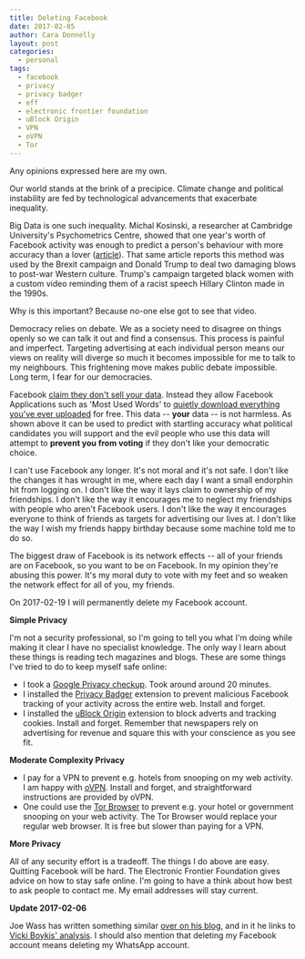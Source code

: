 ```yaml
---
title: Deleting Facebook
date: 2017-02-05
author: Cara Donnelly
layout: post
categories:
  - personal
tags:
  - facebook
  - privacy
  - privacy badger
  - eff
  - electronic frontier foundation
  - uBlock Origin
  - VPN
  - oVPN
  - Tor
---
```

Any opinions expressed here are my own.

Our world stands at the brink of a precipice.  Climate change and political instability are fed by technological advancements that exacerbate inequality.

Big Data is one such inequality.  Michal Kosinski, a researcher at Cambridge University's Psychometrics Centre, showed that one year's worth of Facebook activity was enough to predict a person's behaviour with more accuracy than a lover ([article][1]).  That same article reports this method was used by the Brexit campaign and Donald Trump to deal two damaging blows to post-war Western culture.  Trump's campaign targeted black women with a custom video reminding them of a racist speech Hillary Clinton made in the 1990s.

Why is this important?  Because no-one else got to see that video.

Democracy relies on debate.  We as a society need to disagree on things openly so we can talk it out and find a consensus.  This process is painful and imperfect.  Targeting advertising at each individual person means our views on reality will diverge so much it becomes impossible for me to talk to my neighbours.  This frightening move makes public debate impossible.  Long term, I fear for our democracies.

Facebook [claim they don't sell your data][2].  Instead they allow Facebook Applications such as 'Most Used Words' to [quietly download everything you've ever uploaded][3] for free.  This data -- **your** data -- is not harmless.  As shown above it can be used to predict with startling accuracy what political candidates you will support and the evil people who use this data will attempt to **prevent you from voting** if they don't like your democratic choice.

I can't use Facebook any longer.  It's not moral and it's not safe.  I don't like the changes it has wrought in me, where each day I want a small endorphin hit from logging on.  I don't like the way it lays claim to ownership of my friendships.  I don't like the way it encourages me to neglect my friendships with people who aren't Facebook users.  I don't like the way it encourages everyone to think of friends as targets for advertising our lives at.  I don't like the way I wish my friends happy birthday because some machine told me to do so.

The biggest draw of Facebook is its network effects -- all of your friends are on Facebook, so you want to be on Facebook.  In my opinion they're abusing this power.  It's my moral duty to vote with my feet and so weaken the network effect for all of you, my friends. 

On 2017-02-19 I will permanently delete my Facebook account.

**Simple Privacy**

I'm not a security professional, so I'm going to tell you what I'm doing while making it clear I have no specialist knowledge.  The only way I learn about these things is reading tech magazines and blogs.  These are some things I've tried to do to keep myself safe online:

* I took a [Google Privacy checkup][4].  Took around around 20 minutes.
* I installed the [Privacy Badger][5] extension to prevent malicious Facebook tracking of your activity across the entire web.  Install and forget.
* I installed the [uBlock Origin][6] extension to block adverts and tracking cookies.  Install and forget.  Remember that newspapers rely on advertising for revenue and square this with your conscience as you see fit.

**Moderate Complexity Privacy**

* I pay for a VPN to prevent e.g. hotels from snooping on my web activity.  I am happy with [oVPN][6].  Install and forget, and straightforward instructions are provided by oVPN.
* One could use the [Tor Browser][7] to prevent e.g. your hotel or government snooping on your web activity.  The Tor Browser would replace your regular web browser.  It is free but slower than paying for a VPN.

**More Privacy**

All of any security effort is a tradeoff.  The things I do above are easy.  Quitting Facebook will be hard.  The Electronic Frontier Foundation gives advice on how to stay safe online.  I'm going to have a think about how best to ask people to contact me.  My email addresses will stay current.

**Update 2017-02-06**

Joe Wass has written something similar [over on his blog][8], and in it he links to [Vicki Boykis' analysis][9].  I should also mention that deleting my Facebook account means deleting my WhatsApp account.

[1]: https://motherboard.vice.com/en_us/article/how-our-likes-helped-trump-win
[2]: https://www.facebook.com/help/152637448140583?helpref=uf_permalink
[3]: http://www.wired.co.uk/article/facebook-app-privacy-settings-most-used-words
[4]: https://myaccount.google.com/privacycheckup/
[5]: https://www.eff.org/privacybadger
[6]: https://www.ovpn.se/en
[7]: https://www.torproject.org/projects/torbrowser.html.en
[8]: http://blog.afandian.com/2017/01/why-i-am-giving-up-on-facebook/
[9]: https://veekaybee.github.io/facebook-is-collecting-this/
